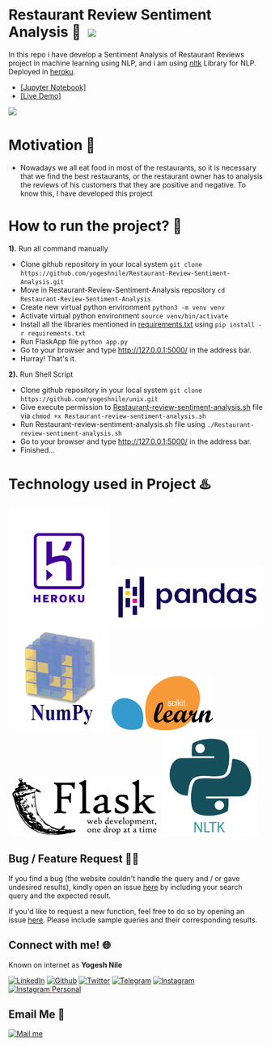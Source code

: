 # Restaurant Review Sentiment Analysis :notebook: &nbsp;[![](https://camo.githubusercontent.com/17fa56d1fbad7bb4082c9711a77b984b85e79446/68747470733a2f2f696d672e736869656c64732e696f2f62616467652f507974686f6e2d332e362d627269676874677265656e2e737667)](https://python.org)
In this repo i have develop a Sentiment Analysis of Restaurant Reviews project in machine learning using NLP, and i am using [nltk](https://pypi.org/project/nltk/) Library for NLP. Deployed in [heroku](https://www.heroku.com/).

 - [[Jupyter Notebook]](https://github.com/yogeshnile/Sentiment-Analysis-of-Restaurant-Reviews)
 - [[Live Demo]](https://restaurant-review-analysis.herokuapp.com)

[![](https://camo.githubusercontent.com/2fb0723ef80f8d87a51218680e209c66f213edf8/68747470733a2f2f666f7274686562616467652e636f6d2f696d616765732f6261646765732f6d6164652d776974682d707974686f6e2e737667)](https://python.org)

# Motivation :monocle_face:
  - Nowadays we all eat food in most of the restaurants, so it is necessary that we find the best restaurants, or the restaurant owner has to analysis the reviews of his customers that they are positive and negative. To know this, I have developed this project
  
# How to run the project? :thinking:
**1).** Run all command manually
  - Clone github repository in your local system  `git clone https://github.com/yogeshnile/Restaurant-Review-Sentiment-Analysis.git`
  - Move in Restaurant-Review-Sentiment-Analysis repository  `cd Restaurant-Review-Sentiment-Analysis`
  - Create new virtual python environment  `python3 -m venv venv`
  - Activate virtual python environment  `source venv/bin/activate`
  - Install all the libraries mentioned in [requirements.txt](https://github.com/yogeshnile/Restaurant-Review-Sentiment-Analysis/blob/master/requirements.txt)  using  `pip install -r requirements.txt`
  - Run FlaskApp file  `python app.py`
  - Go to your browser and type http://127.0.0.1:5000/ in the address bar.
  - Hurray! That's it. <br>


**2).** Run Shell Script
  - Clone github repository in your local system  `git clone https://github.com/yogeshnile/unix.git`
  - Give execute permission to [Restaurant-review-sentiment-analysis.sh](https://github.com/yogeshnile/unix/blob/master/Restaurant-review-sentiment-analysis.sh) file via  `chmod +x Restaurant-review-sentiment-analysis.sh`
  - Run Restaurant-review-sentiment-analysis.sh file using `./Restaurant-review-sentiment-analysis.sh`
  - Go to your browser and type http://127.0.0.1:5000/ in the address bar.
  - Finished...

# Technology used in Project :hotsprings:
<img target="_blank" src="https://github.com/yogeshnile/technology/blob/master/Heroku.png" width="200">  <img target="_blank" src="https://github.com/yogeshnile/technology/blob/master/pandas.png" width="300">    <img target="_blank" src="https://github.com/yogeshnile/technology/blob/master/numpy.png" width="200">     <img target="_blank" src="https://github.com/yogeshnile/technology/blob/master/sklearn.png" width="200">    <img target="_blank" src="https://github.com/yogeshnile/technology/blob/master/Flask.png" width="300">    <img target="_blank" src="https://github.com/yogeshnile/technology/blob/master/python_nltk.png" width="190">


## Bug / Feature Request :man_technologist:
If you find a bug (the website couldn't handle the query and / or gave undesired results), kindly open an issue [here](https://github.com/yogeshnile/Restaurant-Review-Sentiment-Analysis/issues/new) by including your search query and the expected result.

If you'd like to request a new function, feel free to do so by opening an issue [here](https://github.com/yogeshnile/Restaurant-Review-Sentiment-Analysis/issues/new). Please include sample queries and their corresponding results.


## Connect with me! 🌐
Known on internet as **Yogesh Nile**

[<img target="_blank" src="https://img.icons8.com/bubbles/100/000000/linkedin.png" title="LinkedIn">](https://bit.ly/2Ky3ho6)  [<img target="_blank" src="https://img.icons8.com/bubbles/100/000000/github.png" title="Github">](https://bit.ly/2yoggit) [<img target="_blank" src="https://img.icons8.com/bubbles/100/000000/twitter.png" title="Twitter">](https://bit.ly/3dbLJLC) [<img target="_blank" src="https://img.icons8.com/bubbles/100/000000/telegram-app.png" title="Telegram"/>](https://t.me/yogeshnile) [<img target="_blank" src="https://img.icons8.com/bubbles/100/000000/instagram-new.png" title="Instagram">](https://bit.ly/3b9Qeo4)  [<img target="_blank" src="https://img.icons8.com/bubbles/100/000000/instagram.png" title="Instagram Personal">](https://bit.ly/32SXHV0)

## Email Me :e-mail:

[<img target="_blank" src="https://img.icons8.com/bubbles/100/000000/secured-letter.png" title="Mail me">](mailto:yogeshnile.work4u@gmail.com)
